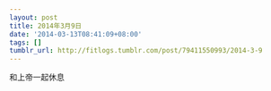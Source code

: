 ```yaml
---
layout: post
title: 2014年3月9日
date: '2014-03-13T08:41:09+08:00'
tags: []
tumblr_url: http://fitlogs.tumblr.com/post/79411550993/2014-3-9
---
```

和上帝一起休息

